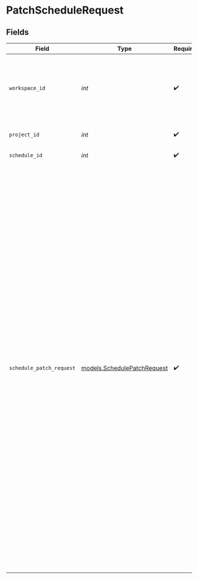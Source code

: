 # PatchScheduleRequest


## Fields

| Field                                                                                                                                                                                                                                                                                                                                                                                                                                                                                                                                                                                                                            | Type                                                                                                                                                                                                                                                                                                                                                                                                                                                                                                                                                                                                                             | Required                                                                                                                                                                                                                                                                                                                                                                                                                                                                                                                                                                                                                         | Description                                                                                                                                                                                                                                                                                                                                                                                                                                                                                                                                                                                                                      | Example                                                                                                                                                                                                                                                                                                                                                                                                                                                                                                                                                                                                                          |
| -------------------------------------------------------------------------------------------------------------------------------------------------------------------------------------------------------------------------------------------------------------------------------------------------------------------------------------------------------------------------------------------------------------------------------------------------------------------------------------------------------------------------------------------------------------------------------------------------------------------------------- | -------------------------------------------------------------------------------------------------------------------------------------------------------------------------------------------------------------------------------------------------------------------------------------------------------------------------------------------------------------------------------------------------------------------------------------------------------------------------------------------------------------------------------------------------------------------------------------------------------------------------------- | -------------------------------------------------------------------------------------------------------------------------------------------------------------------------------------------------------------------------------------------------------------------------------------------------------------------------------------------------------------------------------------------------------------------------------------------------------------------------------------------------------------------------------------------------------------------------------------------------------------------------------- | -------------------------------------------------------------------------------------------------------------------------------------------------------------------------------------------------------------------------------------------------------------------------------------------------------------------------------------------------------------------------------------------------------------------------------------------------------------------------------------------------------------------------------------------------------------------------------------------------------------------------------- | -------------------------------------------------------------------------------------------------------------------------------------------------------------------------------------------------------------------------------------------------------------------------------------------------------------------------------------------------------------------------------------------------------------------------------------------------------------------------------------------------------------------------------------------------------------------------------------------------------------------------------- |
| `workspace_id`                                                                                                                                                                                                                                                                                                                                                                                                                                                                                                                                                                                                                   | *int*                                                                                                                                                                                                                                                                                                                                                                                                                                                                                                                                                                                                                            | :heavy_check_mark:                                                                                                                                                                                                                                                                                                                                                                                                                                                                                                                                                                                                               | Workspace refers to a collection of projects. Workspace ID is unique identifier for workspace.                                                                                                                                                                                                                                                                                                                                                                                                                                                                                                                                   | 4                                                                                                                                                                                                                                                                                                                                                                                                                                                                                                                                                                                                                                |
| `project_id`                                                                                                                                                                                                                                                                                                                                                                                                                                                                                                                                                                                                                     | *int*                                                                                                                                                                                                                                                                                                                                                                                                                                                                                                                                                                                                                            | :heavy_check_mark:                                                                                                                                                                                                                                                                                                                                                                                                                                                                                                                                                                                                               | Project ID of the workspace                                                                                                                                                                                                                                                                                                                                                                                                                                                                                                                                                                                                      | 4                                                                                                                                                                                                                                                                                                                                                                                                                                                                                                                                                                                                                                |
| `schedule_id`                                                                                                                                                                                                                                                                                                                                                                                                                                                                                                                                                                                                                    | *int*                                                                                                                                                                                                                                                                                                                                                                                                                                                                                                                                                                                                                            | :heavy_check_mark:                                                                                                                                                                                                                                                                                                                                                                                                                                                                                                                                                                                                               | Id of the schedule                                                                                                                                                                                                                                                                                                                                                                                                                                                                                                                                                                                                               | 4                                                                                                                                                                                                                                                                                                                                                                                                                                                                                                                                                                                                                                |
| `schedule_patch_request`                                                                                                                                                                                                                                                                                                                                                                                                                                                                                                                                                                                                         | [models.SchedulePatchRequest](../models/schedulepatchrequest.md)                                                                                                                                                                                                                                                                                                                                                                                                                                                                                                                                                                 | :heavy_check_mark:                                                                                                                                                                                                                                                                                                                                                                                                                                                                                                                                                                                                               | N/A                                                                                                                                                                                                                                                                                                                                                                                                                                                                                                                                                                                                                              | {<br/>"patch": [<br/>{<br/>"op": "replace",<br/>"path": "rrule",<br/>"value": {<br/>"rrule": {<br/>"interval": 1,<br/>"frequency": "daily",<br/>"start": "2025-08-28T18:02:40.193952",<br/>"by_month_day": [],<br/>"by_week_day": []<br/>},<br/>"work_items": [<br/>{<br/>"name": "pull_cloud_data",<br/>"execution_params": {<br/>"schedule_type": "moment",<br/>"first_pull_at": "now",<br/>"on_refresh_action": "replace"<br/>}<br/>}<br/>]<br/>}<br/>},<br/>{<br/>"op": "add",<br/>"path": "task",<br/>"value": {<br/>"work_items": [<br/>{<br/>"name": "pull_cloud_data",<br/>"execution_params": {<br/>"schedule_type": "moment",<br/>"first_pull_at": "now",<br/>"on_refresh_action": "replace"<br/>}<br/>}<br/>]<br/>}<br/>},<br/>{<br/>"op": "replace",<br/>"path": "status",<br/>"value": "IDLE"<br/>}<br/>]<br/>} |